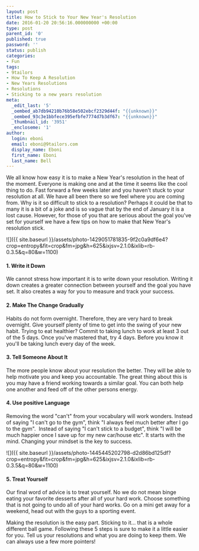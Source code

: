 ```yaml
---
layout: post
title: How to Stick to Your New Year's Resolution
date: 2016-01-20 20:56:16.000000000 +00:00
type: post
parent_id: '0'
published: true
password: ''
status: publish
categories:
- Fun
tags:
- 9tailors
- How To Keep A Resolution
- New Years Resolutions
- Resolutions
- Sticking to a new years resolution
meta:
  _edit_last: '5'
  _oembed_ab7db94210b76b58e502ebcf2329d44f: "{{unknown}}"
  _oembed_93c3e1bbfece395efbfe7774d7b3df67: "{{unknown}}"
  _thumbnail_id: '3951'
  _encloseme: '1'
author:
  login: eboni
  email: eboni@9tailors.com
  display_name: Eboni
  first_name: Eboni
  last_name: Bell
---
```

We all know how easy it is to make a New Year's resolution in the heat of the moment. Everyone is making one and at the time it seems like the cool thing to do. Fast forward a few weeks later and you haven't stuck to your resolution at all. We have all been there so we feel where you are coming from. Why is it so difficult to stick to a resolution? Perhaps it could be that to many it is a bit of a joke and is so vague that by the end of January it is a lost cause. However, for those of you that are serious about the goal you've set for yourself we have a few tips on how to make that New Year's resolution stick.

![]({{ site.baseurl }}/assets/photo-1429051781835-9f2c0a9df6e4?crop=entropy&fit=crop&fm=jpg&h=625&ixjsv=2.1.0&ixlib=rb-0.3.5&q=80&w=1100)

#### 1\. Write it Down

We cannot stress how important it is to write down your resolution. Writing it down creates a greater connection between yourself and the goal you have set. It also creates a way for you to measure and track your success.

#### 2\. Make The Change Gradually

Habits do not form overnight. Therefore, they are very hard to break overnight. Give yourself plenty of time to get into the swing of your new habit. Trying to eat healthier? Commit to taking lunch to work at least 3 out of the 5 days. Once you've mastered that, try 4 days. Before you know it you'll be taking lunch every day of the week.

#### 3\. Tell Someone About It

The more people know about your resolution the better. They will be able to help motivate you and keep you accountable. The great thing about this is you may have a friend working towards a similar goal. You can both help one another and feed off of the other persons energy.

#### 4\. Use positive Language

Removing the word "can't" from your vocabulary will work wonders. Instead of saying "I can't go to the gym", think "I always feel much better after I go to the gym".  Instead of saying "I can't stick to a budget", think "I will be much happier once I save up for my new car/house etc". It starts with the mind. Changing your mindset is the key to success.

![]({{ site.baseurl }}/assets/photo-1445445202798-d2d86bd125df?crop=entropy&fit=crop&fm=jpg&h=625&ixjsv=2.1.0&ixlib=rb-0.3.5&q=80&w=1100)

#### 5\. Treat Yourself

Our final word of advice is to treat yourself. No we do not mean binge eating your favorite desserts after all of your hard work. Choose something that is not going to undo all of your hard works. Go on a mini get away for a weekend, head out with the guys to a sporting event.

Making the resolution is the easy part. Sticking to it... that is a whole different ball game. Following these 5 steps is sure to make it a little easier for you. Tell us your resolutions and what you are doing to keep them. We can always use a few more pointers!